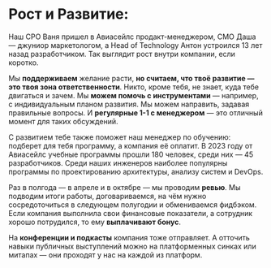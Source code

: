 # Рост и Развитие:

Наш CPO Ваня пришел в Авиасейлс продакт-менеджером, CMO Даша — джуниор маркетологом, а Head of Technology Антон устроился 13 лет назад разработчиком. Так выглядит рост внутри компании, если коротко. 

Мы **поддерживаем** желание расти, **но считаем, что твоё развитие — это твоя зона ответственности**. Никто, кроме тебя, не знает, куда тебе двигаться и зачем. Мы **можем помочь с инструментами** — например, с индивидуальным планом развития. Мы можем направить, задавая правильные вопросы. И **регулярные 1-1 с менеджером** — это отличный момент для таких обсуждений. 

C развитием тебе также поможет наш менеджер по обучению: подберет для тебя программу, а компания её оплатит. В 2023 году от Авиасейлс учебные программы прошли 180 человек, среди них — 45 разработчиков. Среди наших инженеров наиболее популярны программы по проектированию архитектуры, анализу систем и DevOps.

Раз в полгода — в апреле и в октябре — мы проводим **ревью**. Мы подводим итоги работы, договариваемся, на чём нужно сосредоточиться в следующем полугодии и обмениваемся фидбэком. Если компания выполнила свои финансовые показатели, а сотрудник хорошо потрудился, то ему **выплачивают бонус**.

На **конференции и подкасты** компания тоже отправляет. А отточить навыки публичных выступлений можно на платформенных синках или митапах — они проходят у нас на каждой из платформ. 